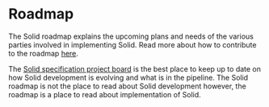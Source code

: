 # Roadmap

The Solid roadmap explains the upcoming plans and needs of the various parties involved in implementing Solid. Read more about how to contribute to the roadmap [here](https://github.com/solid/process/issues/218). 

The [Solid specification project board](https://github.com/solid/specification/projects/1) is the best place to keep up to date on how Solid development is evolving and what is in the pipeline. The Solid roadmap is not the place to read about Solid development however, the roadmap is a place to read about implementation of Solid. 

